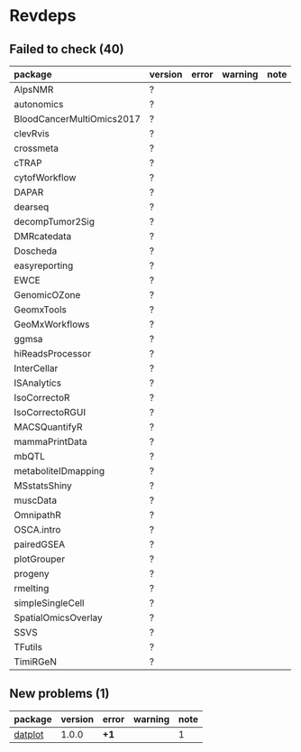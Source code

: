 # Revdeps

## Failed to check (40)

|package                   |version |error |warning |note |
|:-------------------------|:-------|:-----|:-------|:----|
|AlpsNMR                   |?       |      |        |     |
|autonomics                |?       |      |        |     |
|BloodCancerMultiOmics2017 |?       |      |        |     |
|clevRvis                  |?       |      |        |     |
|crossmeta                 |?       |      |        |     |
|cTRAP                     |?       |      |        |     |
|cytofWorkflow             |?       |      |        |     |
|DAPAR                     |?       |      |        |     |
|dearseq                   |?       |      |        |     |
|decompTumor2Sig           |?       |      |        |     |
|DMRcatedata               |?       |      |        |     |
|Doscheda                  |?       |      |        |     |
|easyreporting             |?       |      |        |     |
|EWCE                      |?       |      |        |     |
|GenomicOZone              |?       |      |        |     |
|GeomxTools                |?       |      |        |     |
|GeoMxWorkflows            |?       |      |        |     |
|ggmsa                     |?       |      |        |     |
|hiReadsProcessor          |?       |      |        |     |
|InterCellar               |?       |      |        |     |
|ISAnalytics               |?       |      |        |     |
|IsoCorrectoR              |?       |      |        |     |
|IsoCorrectoRGUI           |?       |      |        |     |
|MACSQuantifyR             |?       |      |        |     |
|mammaPrintData            |?       |      |        |     |
|mbQTL                     |?       |      |        |     |
|metaboliteIDmapping       |?       |      |        |     |
|MSstatsShiny              |?       |      |        |     |
|muscData                  |?       |      |        |     |
|OmnipathR                 |?       |      |        |     |
|OSCA.intro                |?       |      |        |     |
|pairedGSEA                |?       |      |        |     |
|plotGrouper               |?       |      |        |     |
|progeny                   |?       |      |        |     |
|rmelting                  |?       |      |        |     |
|simpleSingleCell          |?       |      |        |     |
|SpatialOmicsOverlay       |?       |      |        |     |
|SSVS                      |?       |      |        |     |
|TFutils                   |?       |      |        |     |
|TimiRGeN                  |?       |      |        |     |

## New problems (1)

|package |version |error  |warning |note |
|:-------|:-------|:------|:-------|:----|
|[datplot](problems.md#datplot)|1.0.0   |__+1__ |        |1    |


